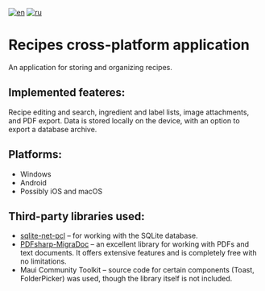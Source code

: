 [![en](https://img.shields.io/badge/lang-en-blue.svg)](https://github.com/borisbvf/mobile-recipes/blob/main/README.md)
[![ru](https://img.shields.io/badge/lang-ru-green.svg)](https://github.com/borisbvf/mobile-recipes/blob/main/README.ru.md)


# Recipes cross-platform application
An application for storing and organizing recipes.

## Implemented feateres:
Recipe editing and search, ingredient and label lists, image attachments, and PDF export. Data is stored locally on the device, with an option to export a database archive.

## Platforms:
* Windows
* Android
* Possibly iOS and macOS

## Third-party libraries used:
* [sqlite-net-pcl](https://github.com/praeclarum/sqlite-net) – for working with the SQLite database.
* [PDFsharp-MigraDoc](https://github.com/empira/PDFsharp) – an excellent library for working with PDFs and text documents. It offers extensive features and is completely free with no limitations.
* Maui Community Toolkit – source code for certain components (Toast, FolderPicker) was used, though the library itself is not included.

